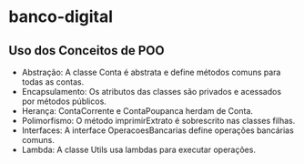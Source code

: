# banco-digital

## Uso dos Conceitos de POO

* Abstração: A classe Conta é abstrata e define métodos comuns para todas as contas.
* Encapsulamento: Os atributos das classes são privados e acessados por métodos públicos.
* Herança: ContaCorrente e ContaPoupanca herdam de Conta.
* Polimorfismo: O método imprimirExtrato é sobrescrito nas classes filhas.
* Interfaces: A interface OperacoesBancarias define operações bancárias comuns.
* Lambda: A classe Utils usa lambdas para executar operações.
